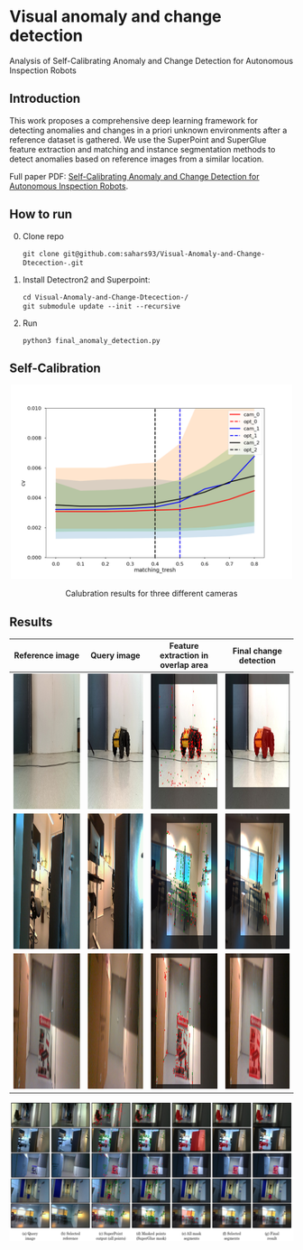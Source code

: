 # Visual anomaly and change detection

Analysis of  Self-Calibrating Anomaly and Change Detection for Autonomous Inspection Robots

## Introduction

This work proposes a comprehensive deep learning framework for detecting anomalies and changes in a priori unknown environments after a reference dataset is gathered. We use the SuperPoint and SuperGlue feature extraction and matching and instance segmentation methods to detect anomalies based on reference images from a similar location. 

Full paper PDF: [Self-Calibrating Anomaly and Change Detection for Autonomous Inspection Robots](https://arxiv.org/pdf/2209.02379.pdf).

## How to run

   0. Clone repo
      ```
      git clone git@github.com:sahars93/Visual-Anomaly-and-Change-Dtecection-.git
      ```
   1. Install Detectron2 and Superpoint:
      ```
      cd Visual-Anomaly-and-Change-Dtecection-/
      git submodule update --init --recursive
      ```
   2. Run
      ```
      python3 final_anomaly_detection.py

## Self-Calibration

<div align=center>
  <img src="./self_calibration/calibration_results/cameras_key_thresh0.003.png" width="500" />
  <p align="center">Calubration results for three different cameras</p>
</div>



## Results

Reference image            |  Query image            |  Feature extraction in overlap area            |  Final change detection        
:-------------------------:|:-------------------------:|:-------------------------:|:-------------------------: 
<img src="./input_images/b1.jpeg" width="240" height="240" />  |  <img src="./input_images/b2.jpeg" width="240" height="240" />  |  <img src="./output_images/overlapedPoints.jpg" width="240" height="240" />  |  <img src="./output_images/a_final.jpg" width="240" height="240" />
<img src="./input_images/c1.jpg" width="240" height="240" />  |  <img src="./input_images/c2.jpg" width="240" height="240" />  |  <img src="./output_images/overlapedPoints12.jpg" width="240" height="240" />  |  <img src="./output_images/a_final12.jpg" width="240" height="240" />
<img src="./input_images/a1.jpg" width="240" height="240" />  |  <img src="./input_images/a2.jpg" width="240" height="240" />  |  <img src="./output_images/overlapedPoints2.jpg" width="240" height="240" />  |  <img src="./output_images/a_final2.jpg" width="240" height="240" />

![](./output_images/all_together.png)
